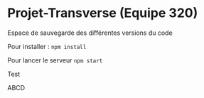 # Projet-Transverse (Equipe 320)
Espace de sauvegarde des différentes versions du code

Pour installer :
`npm install`

Pour lancer le serveur
`npm start`


Test 

ABCD

